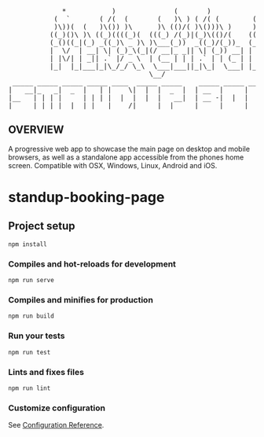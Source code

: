<pre>
		     *           )              (       )            *       (    (             
		   (  `       ( /(  (       (   )\ ) ( /( (        (  `      )\ ) )\ )   (      
		   )\))(  (   )\()) )\      )\ (()/( )\()))\ )     )\))(  ( (()/((()/(   )\     
		  ((_)()\ )\ ((_)((((_)(  (((_) /(_)|(_)\(()/(    ((_)()\ )\ /(_))/(_)|(((_)(   
		  (_()((_|(_) _((_)\ _ )\ )\___(_))  _((_)/(_))_  (_()((_|(_|_))_(_))  )\ _ )\  
		  |  \/  | __| \| (_)_\(_|(/ __|_ _|| \| (_)) __| |  \/  | __|   \_ _| (_)_\(_) 
		  | |\/| | _|| .` |/ _ \  | (__ | | | .` | | (_ | | |\/| | _|| |) | |   / _ \   
		  |_|  |_|___|_|\_/_/ \_\  \___|___||_|\_|  \___| |_|  |_|___|___/___| /_/ \_\ 
		  		                  \__/             
 _____ _____ _____ _____ ____  _____ _____    _____ _____ _____ _____ _____ _____ _____    _____ _____ _____ _____ 
|   __|_   _|  _  |   | |    \|  |  |  _  |  | __  |     |     |  |  |     |   | |   __|  |  _  |  _  |   __|   __|
|__   | | | |     | | | |  |  |  |  |   __|  | __ -|  |  |  |  |    -|-   -| | | |  |  |  |   __|     |  |  |   __|
|_____| |_| |__|__|_|___|____/|_____|__|     |_____|_____|_____|__|__|_____|_|___|_____|  |__|  |__|__|_____|_____|
</pre>

## OVERVIEW

A progressive web app to showcase the main page on desktop and mobile browsers, as well as a standalone app accessible from the phones home screen. Compatible with OSX, Windows, Linux, Android and iOS.

# standup-booking-page

## Project setup
```
npm install
```

### Compiles and hot-reloads for development
```
npm run serve
```

### Compiles and minifies for production
```
npm run build
```

### Run your tests
```
npm run test
```

### Lints and fixes files
```
npm run lint
```

### Customize configuration
See [Configuration Reference](https://cli.vuejs.org/config/).
